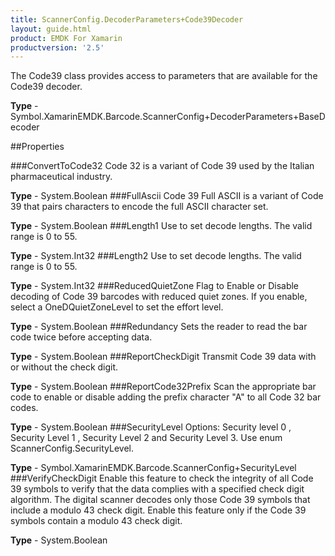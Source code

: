 ```yaml
---
title: ScannerConfig.DecoderParameters+Code39Decoder
layout: guide.html
product: EMDK For Xamarin 
productversion: '2.5' 
---
```

The Code39 class provides access to parameters that are available for the Code39 decoder.

**Type** - Symbol.XamarinEMDK.Barcode.ScannerConfig+DecoderParameters+BaseDecoder

##Properties

###ConvertToCode32
Code 32 is a variant of Code 39 used by the Italian pharmaceutical industry.

**Type** - System.Boolean
###FullAscii
Code 39 Full ASCII is a variant of Code 39 that pairs characters to encode the full ASCII character set.

**Type** - System.Boolean
###Length1
Use to set decode lengths. The valid range is 0 to 55.

**Type** - System.Int32
###Length2
Use to set decode lengths. The valid range is 0 to 55.

**Type** - System.Int32
###ReducedQuietZone
Flag to Enable or Disable decoding of Code 39 barcodes with reduced quiet zones. If you enable, select a OneDQuietZoneLevel to set the effort level.

**Type** - System.Boolean
###Redundancy
Sets the reader to read the bar code twice before accepting data.

**Type** - System.Boolean
###ReportCheckDigit
Transmit Code 39 data with or without the check digit.

**Type** - System.Boolean
###ReportCode32Prefix
Scan the appropriate bar code to enable or disable adding the prefix character "A" to all Code 32 bar codes.

**Type** - System.Boolean
###SecurityLevel
Options: Security level 0 , Security Level 1 , Security Level 2 and Security Level 3. Use enum ScannerConfig.SecurityLevel.

**Type** - Symbol.XamarinEMDK.Barcode.ScannerConfig+SecurityLevel
###VerifyCheckDigit
Enable this feature to check the integrity of all Code 39 symbols to verify that the data complies with a specified check digit algorithm. The digital scanner decodes only those Code 39 symbols that include a modulo 43 check digit. Enable this feature only if the Code 39 symbols contain a modulo 43 check digit.

**Type** - System.Boolean
